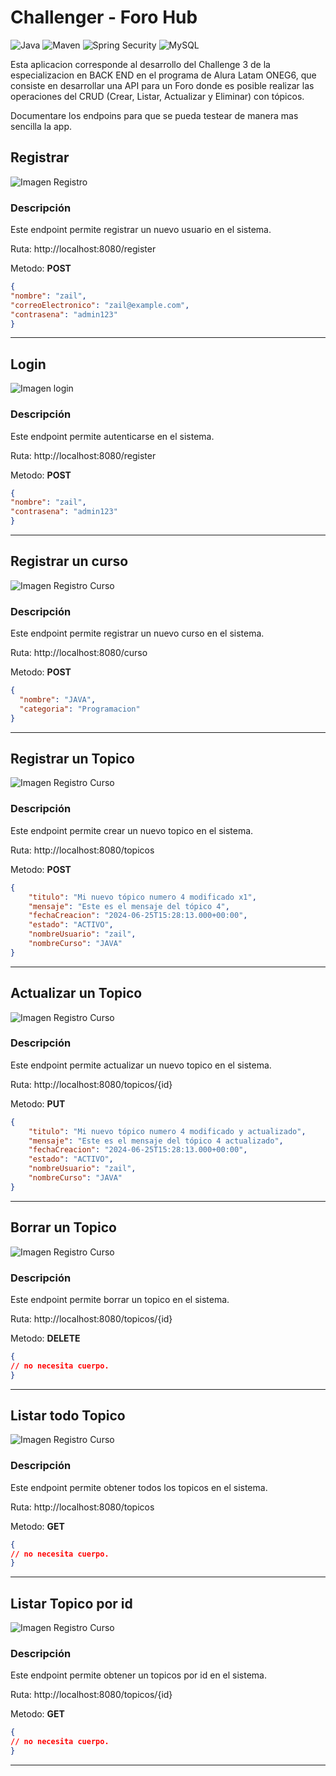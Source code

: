 # Challenger - Foro Hub

![Java](https://img.shields.io/badge/Java-17-blue)
![Maven](https://img.shields.io/badge/Maven-3.6.3-C71A36?logo=apache-maven)
![Spring Security](https://img.shields.io/badge/Spring%20Security-5.3.3-brightgreen?logo=spring)
![MySQL](https://img.shields.io/badge/MySQL-8.0.21-orange?logo=mysql)

Esta aplicacion corresponde al desarrollo del Challenge 3 de la especializacion en BACK END en el programa de Alura Latam ONEG6, que consiste en desarrollar una API para un Foro donde es posible realizar las operaciones del CRUD (Crear, Listar, Actualizar y Eliminar) con tópicos.

Documentare los endpoins para que se pueda testear de manera mas sencilla la app.



## Registrar

![Imagen Registro](assets/registrar.jpg)


### Descripción

Este endpoint permite registrar un nuevo usuario en el sistema.

Ruta: http://localhost:8080/register

Metodo: <strong>POST</strong> 

```json
{
"nombre": "zail",
"correoElectronico": "zail@example.com",
"contrasena": "admin123"
}
```

<hr/>

## Login 

![Imagen login](assets/registrar.jpg)

### Descripción
Este endpoint permite autenticarse en el sistema.

Ruta: http://localhost:8080/register

Metodo: <strong>POST</strong> 

```json
{
"nombre": "zail",
"contrasena": "admin123"
}
```

<hr/>

## Registrar un curso 

![Imagen Registro Curso](assets/agregarCursos.jpg)

### Descripción
Este endpoint permite registrar un nuevo curso en el sistema.

Ruta: http://localhost:8080/curso

Metodo: <strong>POST</strong> 

```json
{
  "nombre": "JAVA",
  "categoria": "Programacion"
}
```

<hr/>

## Registrar un Topico

![Imagen Registro Curso](assets/crear.jpg)

### Descripción
Este endpoint permite crear un nuevo topico en el sistema.

Ruta: http://localhost:8080/topicos

Metodo: <strong>POST</strong> 

```json
{
    "titulo": "Mi nuevo tópico numero 4 modificado x1",
    "mensaje": "Este es el mensaje del tópico 4",
    "fechaCreacion": "2024-06-25T15:28:13.000+00:00",
    "estado": "ACTIVO",
    "nombreUsuario": "zail",
    "nombreCurso": "JAVA"
}
```

<hr/>

## Actualizar un Topico

![Imagen Registro Curso](assets/actualizar.jpg)

### Descripción
Este endpoint permite actualizar un nuevo topico en el sistema.

Ruta: http://localhost:8080/topicos/{id}

Metodo: <strong>PUT</strong> 

```json
{
    "titulo": "Mi nuevo tópico numero 4 modificado y actualizado",
    "mensaje": "Este es el mensaje del tópico 4 actualizado",
    "fechaCreacion": "2024-06-25T15:28:13.000+00:00",
    "estado": "ACTIVO",
    "nombreUsuario": "zail",
    "nombreCurso": "JAVA"
}
```

<hr/>


## Borrar un Topico

![Imagen Registro Curso](assets/borrar.jpg)

### Descripción
Este endpoint permite borrar un topico en el sistema.

Ruta: http://localhost:8080/topicos/{id}

Metodo: <strong>DELETE</strong> 

```json
{
// no necesita cuerpo.
}
```

<hr/>

## Listar todo Topico

![Imagen Registro Curso](assets/obtener.jpg)

### Descripción
Este endpoint permite obtener todos los topicos en el sistema.

Ruta: http://localhost:8080/topicos

Metodo: <strong>GET</strong> 

```json
{
// no necesita cuerpo.
}
```

<hr/>

## Listar Topico por id

![Imagen Registro Curso](assets/obtenerPorId.jpg)

### Descripción
Este endpoint permite obtener un topicos por id en el sistema.

Ruta: http://localhost:8080/topicos/{id}

Metodo: <strong>GET</strong> 

```json
{
// no necesita cuerpo.
}
```

<hr/>




  

